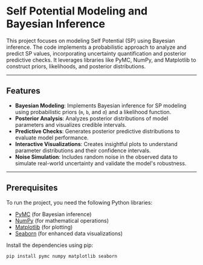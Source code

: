 # Self Potential Modeling and Bayesian Inference

This project focuses on modeling Self Potential (SP) using Bayesian inference. The code implements a probabilistic approach to analyze and predict SP values, incorporating uncertainty quantification and posterior predictive checks. It leverages libraries like PyMC, NumPy, and Matplotlib to construct priors, likelihoods, and posterior distributions.

---

## Features

- **Bayesian Modeling**: Implements Bayesian inference for SP modeling using probabilistic priors (`m`, `b`, and `σ`) and a likelihood function.
- **Posterior Analysis**: Analyzes posterior distributions of model parameters and visualizes credible intervals.
- **Predictive Checks**: Generates posterior predictive distributions to evaluate model performance.
- **Interactive Visualizations**: Creates insightful plots to understand parameter distributions and their confidence intervals.
- **Noise Simulation**: Includes random noise in the observed data to simulate real-world uncertainty and validate the model's robustness.

---

## Prerequisites

To run the project, you need the following Python libraries:

- [PyMC](https://docs.pymc.io/) (for Bayesian inference)
- [NumPy](https://numpy.org/) (for mathematical operations)
- [Matplotlib](https://matplotlib.org/) (for plotting)
- [Seaborn](https://seaborn.pydata.org/) (for enhanced data visualizations)

Install the dependencies using pip:

```bash
pip install pymc numpy matplotlib seaborn
